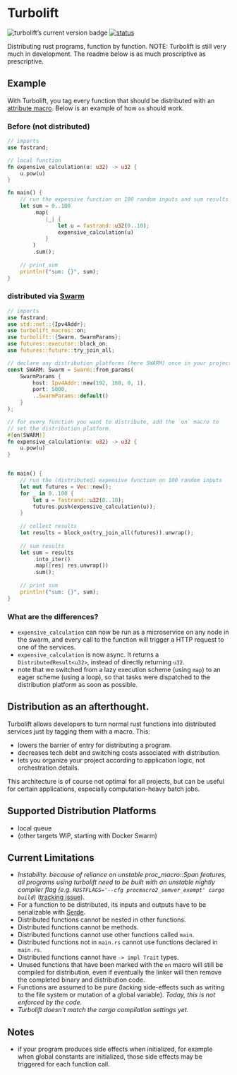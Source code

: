 # Turbolift

<img
    src="https://img.shields.io/crates/v/turbolift.svg"
    alt="turbolift’s current version badge"
    title="turbolift’s current version badge" />
[![status](https://github.com/DominicBurkart/turbolift/workflows/rust%20linters/badge.svg)](https://github.com/DominicBurkart/turbolift/actions?query=is%3Acompleted+branch%3Amaster+workflow%3A"rust+linters")

Distributing rust programs, function by function. NOTE: Turbolift is 
still very much in development. The readme below is as much proscriptive 
as prescriptive.

## Example

With Turbolift, you tag every function that should be distributed 
 with an [attribute macro](https://doc.rust-lang.org/reference/procedural-macros.html#attribute-macros). Below 
 is an example of how `on` should work.


### Before (not distributed)
```rust
// imports
use fastrand;

// local function
fn expensive_calculation(u: u32) -> u32 {
    u.pow(u)
}

fn main() {
    // run the expensive function on 100 random inputs and sum results
    let sum = 0..100
        .map(
            |_| {
                let u = fastrand::u32(0..10);
                expensive_calculation(u)
            }
        )
        .sum();
        
    // print sum
    println!("sum: {}", sum);
}
```

### distributed via [Swarm](https://docs.docker.com/engine/swarm/)
```rust
// imports
use fastrand;
use std::net::{Ipv4Addr};
use turbolift_macros::on;
use turbolift::{Swarm, SwarmParams};
use futures::executor::block_on;
use futures::future::try_join_all;

// declare any distribution platforms (here SWARM) once in your project. 
const SWARM: Swarm = Swarm::from_params(
    SwarmParams {
        host: Ipv4Addr::new(192, 168, 0, 1),
        port: 5000,
        ..SwarmParams::default()
    }
);

// for every function you want to distribute, add the `on` macro to 
// set the distribution platform.
#[on(SWARM)]
fn expensive_calculation(u: u32) -> u32 {
    u.pow(u)
}


fn main() {
    // run the (distributed) expensive function on 100 random inputs
    let mut futures = Vec::new();
    for _ in 0..100 {
        let u = fastrand::u32(0..10);
        futures.push(expensive_calculation(u));
    }
    
    // collect results
    let results = block_on(try_join_all(futures)).unwrap();
    
    // sum results
    let sum = results
        .into_iter()
        .map(|res| res.unwrap())
        .sum();
    
    // print sum
    println!("sum: {}", sum);
}
```

### What are the differences?
- `expensive_calculation` can now be run as a microservice on any node in the swarm,
and every call to the function will trigger a HTTP request to one of the services.
- `expensive_calculation` is now async. It returns a `DistributedResult<u32>`,
instead of directly returning `u32`.
- note that we switched from a lazy execution scheme (using `map`) to 
an eager scheme (using a loop), so that tasks were dispatched to the 
distribution platform as soon as possible.

## Distribution as an afterthought.
Turbolift allows developers to turn normal rust functions into distributed services 
 just by tagging them with a macro. This:
- lowers the barrier of entry for distributing a program.
- decreases tech debt and switching costs associated with distribution.
- lets you organize your project according to application logic, not orchestration 
details.

This architecture is of course not optimal for all projects, but can be useful 
for certain applications, especially computation-heavy batch jobs.

## Supported Distribution Platforms
- local queue 
- (other targets WIP, starting with Docker Swarm)

## Current Limitations
- *Instability. because of reliance on unstable proc_macro::Span features, all programs using turbolift need to 
be built with an unstable nightly compiler flag (e.g. `RUSTFLAGS='--cfg procmacro2_semver_exempt' cargo build`)* ([tracking issue](https://github.com/rust-lang/rust/issues/54725)).
- For a function to be distributed, its inputs and outputs have to be serializable with [Serde](https://github.com/serde-rs/serde).
- Distributed functions cannot be nested in other functions.
- Distributed functions cannot be methods.
- Distributed functions cannot use other functions called `main`.
- Distributed functions not in `main.rs` cannot use functions declared 
in `main.rs`.
- Distributed functions cannot have `-> impl Trait` types.
- Unused functions that have been marked with the `on` macro will still be 
compiled for distribution, even if eventually the linker will then 
remove the completed binary and distribution code.
- Functions are assumed to be pure (lacking side-effects such as 
writing to the file system or mutation of a global variable). 
*Today, this is not enforced by the code.* 
- *Turbolift doesn't match the cargo compilation settings yet.*

## Notes
- if your program produces side effects when initialized, for example when 
global constants are initialized, those side effects may be triggered 
for each function call.